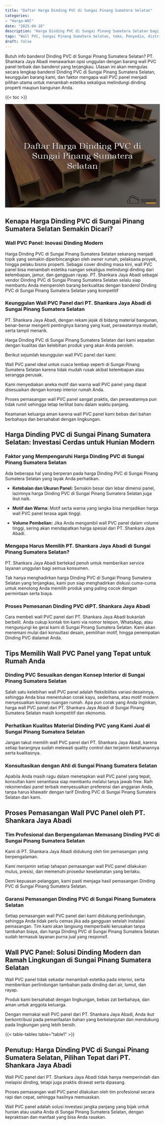 ```yaml
---
title: "Daftar Harga Dinding PVC di Sungai Pinang Sumatera Selatan"
categories: 
- "Harga-WVC"
date: "2025-04-18"
description: "Harga Dinding PVC di Sungai Pinang Sumatera Selatan bagi hunian, kantor, serta ritel. Produk unggulan, variasi motif, warna menarik, beserta servis pemasangan dikerjakan oleh teknisi profesional dan kepastian resmi!|Jasa penyediaan Dinding PVC di Sungai Pinang Sumatera Selatan untuk kebutuhan rumah, kantor, maupun gerai, beserta produk unggulan dan penempatan oleh tim profesional dan garansi resmi.|Pilihan Dinding PVC di Sungai Pinang Sumatera Selatan yang terpercaya bagi hunian, kantor, dan ritel, dengan produk unggulan dan penempatan oleh teknisi berpengalaman serta garansi resmi.|Distribusi Dinding PVC di Sungai Pinang Sumatera Selatan untuk tempat tinggal, kantor, serta toko, dengan panel berkualitas dan pemasangan ditangani oleh tenaga ahli profesional, disertai dengan kepastian resmi.}"
tags: "Wall PVC, Sungai Pinang Sumatera Selatan, toko, Penyedia, distributor"
draft: false
---
```


Butuh info banderol Dinding PVC di Sungai Pinang Sumatera Selatan? PT. Shankara Jaya Abadi menawarkan opsi unggulan dengan barang wall PVC panel terbaik dan banderol yang terjangkau. Ulasan ini akan mengulas secara lengkap banderol Dinding PVC di Sungai Pinang Sumatera Selatan, keunggulan barang kami, dan faktor mengapa wall PVC panel menjadi pilihan utama untuk menambah estetika sekaligus melindungi dinding properti maupun bangunan Anda.

{{< toc >}}

![Daftar Harga Dinding PVC di Sungai Pinang Sumatera Selatan](/images/Harga-WVC/Daftar-Harga-Dinding-PVC-di-Sungai-Pinang-Sumatera-Selatan.png)


## Kenapa Harga Dinding PVC di Sungai Pinang Sumatera Selatan Semakin Dicari?

### Wall PVC Panel: Inovasi Dinding Modern

Harga Dinding PVC di Sungai Pinang Sumatera Selatan sekarang menjadi topik yang semakin diperbincangkan oleh owner rumah, pelaksana proyek, hingga pelaku bisnis properti. Sebagai cover dinding masa kini, wall PVC panel bisa menambah estetika ruangan sekaligus melindungi dinding dari kelembapan, jamur, dan gangguan rayap. PT. Shankara Jaya Abadi sebagai vendor Dinding PVC di Sungai Pinang Sumatera Selatan selalu siap membantu Anda memperoleh barang berkualitas dengan banderol Dinding PVC di Sungai Pinang Sumatera Selatan yang kompetitif

### Keunggulan Wall PVC Panel dari PT. Shankara Jaya Abadi di Sungai Pinang Sumatera Selatan

PT. Shankara Jaya Abadi, dengan rekam jejak di bidang material bangunan, benar-benar mengerti pentingnya barang yang kuat, perawatannya mudah, serta tampil menarik.

Harga Dinding PVC di Sungai Pinang Sumatera Selatan dari kami sepadan dengan kualitas dan kelebihan produk yang akan Anda peroleh.

Berikut sejumlah keunggulan wall PVC panel dari kami:

Wall PVC panel ideal untuk cuaca lembap seperti di Sungai Pinang Sumatera Selatan karena tidak mudah rusak akibat kelembapan atau serangga perusak.

Kami menyediakan aneka motif dan warna wall PVC panel yang dapat disesuaikan dengan konsep interior rumah Anda.

Proses pemasangan wall PVC panel sangat praktis, dan perawatannya pun tidak rumit sehingga tetap terlihat baru dalam waktu panjang.

Keamanan keluarga aman karena wall PVC panel kami bebas dari bahan berbahaya dan bersahabat dengan lingkungan.

## Harga Dinding PVC di Sungai Pinang Sumatera Selatan: Investasi Cerdas untuk Hunian Modern

### Faktor yang Mempengaruhi Harga Dinding PVC di Sungai Pinang Sumatera Selatan

Ada beberapa hal yang berperan pada harga Dinding PVC di Sungai Pinang Sumatera Selatan yang layak Anda perhatikan.

- **Ketebalan dan Ukuran Panel:** Semakin besar dan lebar dimensi panel, lazimnya harga Dinding PVC di Sungai Pinang Sumatera Selatan juga ikut naik.

- **Motif dan Warna:** Motif serta warna yang langka bisa menjadikan harga wall PVC panel terasa agak tinggi.

- **Volume Pembelian:** Jika Anda mengambil wall PVC panel dalam volume tinggi, sering akan mendapatkan harga spesial dari PT. Shankara Jaya Abadi.

### Mengapa Harus Memilih PT. Shankara Jaya Abadi di Sungai Pinang Sumatera Selatan?

PT. Shankara Jaya Abadi bertekad penuh untuk memberikan service layanan unggulan bagi semua konsumen.

Tak hanya menghadirkan harga Dinding PVC di Sungai Pinang Sumatera Selatan yang terjangkau, kami pun siap menghadirkan diskusi cuma-cuma untuk menolong Anda memilih produk yang paling cocok dengan permintaan serta biaya.

### Proses Pemesanan Dinding PVC diPT. Shankara Jaya Abadi

Cara membeli wall PVC panel dari PT. Shankara Jaya Abadi bukanlah berbelit. Anda cukup kontak tim kami via nomor telepon, WhatsApp, atau mengunjungi ke gerai kami di Sungai Pinang Sumatera Selatan. Kami akan menemani mulai dari konsultasi desain, pemilihan motif, hingga penempatan Dinding PVC dialamat Anda.

## Tips Memilih Wall PVC Panel yang Tepat untuk Rumah Anda

### Dinding PVC Sesuaikan dengan Konsep Interior di Sungai Pinang Sumatera Selatan

Salah satu kelebihan wall PVC panel adalah fleksibilitas variasi desainnya, sehingga Anda bisa menentukan corak kayu, sederhana, atau motif modern menyesuaikan konsep ruangan rumah. Apa pun corak yang Anda inginkan, harga wall PVC panel dari PT. Shankara Jaya Abadi di Sungai Pinang Sumatera Selatan masih kompetitif dan ekonomis.

### Perhatikan Kualitas Material Dinding PVC yang Kami Jual di Sungai Pinang Sumatera Selatan

Jangan takut memilih wall PVC panel dari PT. Shankara Jaya Abadi, karena setiap barangnya sudah melewati quality control dan terjamin ketahanannya serta kualitasnya.

### Konsultasikan dengan Ahli di Sungai Pinang Sumatera Selatan

Apabila Anda masih ragu dalam menetapkan wall PVC panel yang tepat, konsultan kami senantiasa siap membantu melalui tanya jawab free. Raih rekomendasi panel terbaik menyesuaikan preferensi dan anggaran Anda, tanpa harus khawatir dengan tarif Dinding PVC di Sungai Pinang Sumatera Selatan dari kami.

## Proses Pemasangan Wall PVC Panel oleh PT. Shankara Jaya Abadi

### Tim Profesional dan Berpengalaman Memasang Dinding PVC di Sungai Pinang Sumatera Selatan

Kami di PT. Shankara Jaya Abadi didukung oleh tim pemasangan yang berpengalaman.

Kami menjamin setiap tahapan pemasangan wall PVC panel dilakukan mulus, presisi, dan memenuhi prosedur keselamatan yang berlaku.

Demi kepuasan pelanggan, kami pasti menjaga hasil pemasangan Dinding PVC di Sungai Pinang Sumatera Selatan.

### Garansi Pemasangan Dinding PVC di Sungai Pinang Sumatera Selatan

Setiap pemasangan wall PVC panel dari kami didukung perlindungan, sehingga Anda tidak perlu cemas jika ada gangguan setelah instalasi pemasangan. Tim kami akan langsung memperbaiki kerusakan tanpa tambahan biaya, dan harga Dinding PVC di Sungai Pinang Sumatera Selatan sudah termasuk layanan purna jual yang responsif.

## Wall PVC Panel: Solusi Dinding Modern dan Ramah Lingkungan di Sungai Pinang Sumatera Selatan

Wall PVC panel tidak sekadar menambah estetika pada interior, serta memberikan perlindungan tambahan pada dinding dari air, lumut, dan rayap.

Produk kami bersahabat dengan lingkungan, bebas zat berbahaya, dan aman untuk anggota keluarga.

Dengan memakai wall PVC panel dari PT. Shankara Jaya Abadi, Anda ikut berkontribusi pada pemanfaatan bahan yang berkelanjutan dan mendukung pada lingkungan yang lebih bersih.

{{< table-tables table="table1" >}}

## Penutup: Harga Dinding PVC di Sungai Pinang Sumatera Selatan, Pilihan Tepat dari PT. Shankara Jaya Abadi

Wall PVC panel dari PT. Shankara Jaya Abadi tidak hanya memperindah dan melapisi dinding, tetapi juga praktis dirawat serta dipasang.

Proses pemasangan wall PVC panel dilakukan oleh tim profesional secara rapi dan cepat, sehingga hasilnya memuaskan.

Wall PVC panel adalah solusi investasi jangka panjang yang bijak untuk hunian atau usaha Anda di Sungai Pinang Sumatera Selatan, dengan kepraktisan dan manfaat yang bisa Anda rasakan.